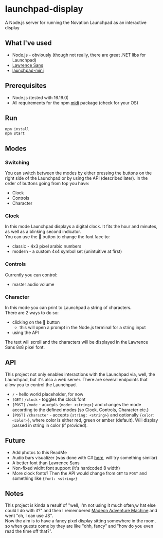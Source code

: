 # launchpad-display
A Node.js server for running the Novation Launchpad as an interactive display

## What I've used
- Node.js - obviously (though not really, there are great .NET libs for Launchpad)
- [Lawrence Sans](https://github.com/codeincontext/Lawrence-Sans)
- [launchpad-mini](https://www.npmjs.com/package/launchpad-mini)

## Prerequisites
- Node.js (tested with 16.16.0)
- All requirements for the npm [midi](https://www.npmjs.com/package/midi) package (check for your OS)

## Run
```shell
npm install
npm start
```
## Modes
### Switching
You can switch between the modes by either pressing the buttons on the right side of the Launchpad or by using the API (described later).
In the order of buttons going from top you have:
- Clock
- Controls
- Character
### Clock
In this mode Launchpad displays a digital clock. It fits the hour and minutes, as well as a blinking second indicator.  
You can use the 🔼 button to change the font face to:
- classic - 4x3 pixel arabic numbers
- modern - a custom 4x4 symbol set (unintuitive at first)
### Controls
Currently you can control:
- master audio volume
### Character
In this mode you can print to Launchpad a string of characters.  
There are 2 ways to do so:
- clicking on the 🔼 button
  - this will open a prompt in the Node.js terminal for a string input
- using the API

The text will scroll and the characters will be displayed in the Lawrence Sans 8x8 pixel font.

## API
This project not only enables interactions with the Launchpad via, well, the Launchpad, but it's also a web server. There are several endpoints that allow you to control the Launchpad.

- `/` - hello world placeholder, for now
- `[GET]` `/clock` - toggles the clock font
- `[POST]` `/mode` - accepts `{mode: <string>}` and changes the mode according to the defined modes (so Clock, Controls, Character etc.)
- `[POST]` `/character` - accepts `{string: <string>}` and optionally `{color: <color>}`, where color is either red, green or amber (default). Will display passed in string in color (if provided).

## Future
- Add photos to this ReadMe
- Audio bars visualizer (was done with C# [here](https://github.com/P3Hi/launchpad-audio-visualizer-for-launchpad-mini), will try something similar)
- A better font than Lawrence Sans
- Non-fixed widht font support (it's hardcoded 8 width)
- More clock fonts? Then the API would change from `GET` to `POST` and something like `{font: <string>}`

## Notes
This project is kinda a resulf of "well, I'm not using it much often,w hat else could I do with it?" and then I remembered [Madeon Adventure Machine](https://adventuremachine.4thfloorcreative.co.uk/adventuremachine/) and went "oh, I can use JS".  
Now the aim is to have a fancy pixel display sitting somewhere in the room, so when guests come by they are like "ohh, fancy" and "how do you even read the time off that?".
